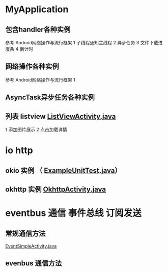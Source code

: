 # MyApplication
## 包含handler各种实例
参考 Android网络操作与流行框架
   1 子线程通知主线程
   2 异步任务
   3 文件下载进度条
   4 倒计时
## 网络操作各种实例
参考 Android网络操作与流行框架
    1

## AsyncTask异步任务各种实例

## 列表  listview  [ListViewActivity.java](app/src/main/java/com/example/administrator/myapplication/list/ListViewActivity.java)
 1 添加图片展示
 2 点击加载详情

# io http
##  okio 实例  （ [ExampleUnitTest.java](app/src/test/java/com/example/administrator/myapplication/ExampleUnitTest.java)）
## okhttp 实例  [OkhttpActivity.java](app/src/main/java/com/example/administrator/myapplication/http/OkhttpActivity.java)

# eventbus  通信   事件总线  订阅发送
## 常规通信方法
[EventSimpleActivity.java](app/src/main/java/com/example/administrator/myapplication/event/EventSimpleActivity.java)
## evenbus 通信方法


